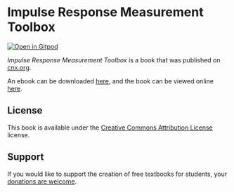 # Impulse Response Measurement Toolbox

[![Open in Gitpod](https://gitpod.io/button/open-in-gitpod.svg)](https://gitpod.io/from-referrer/)

_Impulse Response Measurement Toolbox_ is a book that was published on [cnx.org](https://cnx.org/).

An ebook can be downloaded [here](https://github.com/cnx-user-books/cnxbook-impulse-response-measurement-toolbox/releases/latest), and the book can be viewed online [here](https://github.com/cnx-user-books/cnxbook-impulse-response-measurement-toolbox/releases/latest).

## License
This book is available under the [Creative Commons Attribution License](./LICENSE) license.

## Support
If you would like to support the creation of free textbooks for students, your [donations are welcome](https://riceconnect.rice.edu/donation/support-openstax-banner).
